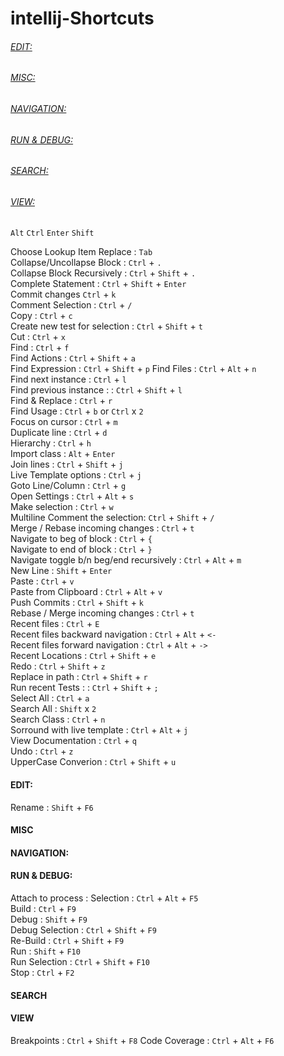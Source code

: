 # intellij-Shortcuts
###### [EDIT:](https://github.com/mnp014/intellij-Shortcuts/blob/master/README.md#edit-1)
###### [MISC:](https://github.com/mnp014/intellij-Shortcuts/blob/master/README.md#misc-1)
###### [NAVIGATION:](https://github.com/mnp014/intellij-Shortcuts/blob/master/README.md#navigation-1)
###### [RUN & DEBUG:](https://github.com/mnp014/intellij-Shortcuts/blob/master/README.md#run--debug-1)
###### [SEARCH:](https://github.com/mnp014/intellij-Shortcuts/blob/master/README.md#search-1)
###### [VIEW:](https://github.com/mnp014/intellij-Shortcuts/blob/master/README.md#view-1)


`Alt`
`Ctrl` 
`Enter`
`Shift`

Choose Lookup Item Replace : `Tab`  
Collapse/Uncollapse Block : `Ctrl` + `.`    
Collapse Block Recursively : `Ctrl` + `Shift` + `.`  
Complete Statement : `Ctrl` + `Shift` + `Enter`    
Commit changes `Ctrl` + `k`   
Comment Selection : `Ctrl` + `/`    
Copy : `Ctrl` + `c`   
Create new test for selection : `Ctrl` + `Shift` + `t`  
Cut : `Ctrl` + `x`   
Find : `Ctrl` + `f`   
Find Actions : `Ctrl` + `Shift` + `a`  
Find Expression : `Ctrl` + `Shift` + `p` 
Find Files : `Ctrl` + `Alt` + `n`  
Find next instance : `Ctrl` + `l`   
Find previous instance :  : `Ctrl` + `Shift` + `l`  
Find & Replace : `Ctrl` + `r`   
Find Usage : `Ctrl` + `b` or  `Ctrl` x `2`      
Focus on cursor : `Ctrl` + `m`  
Duplicate line : `Ctrl` + `d`  
Hierarchy : `Ctrl` + `h`  
Import class : `Alt` + `Enter`  
Join lines : `Ctrl` + `Shift` + `j`  
Live Template options : `Ctrl` + `j`  
Goto Line/Column : `Ctrl` + `g`  
Open Settings : `Ctrl` + `Alt` + `s`   
Make selection : `Ctrl` + `w`  
Multiline Comment the selection: `Ctrl` + `Shift` + `/`  
Merge / Rebase incoming changes : `Ctrl` + `t`    
Navigate to beg of block : `Ctrl` + `{`   
Navigate to end of block : `Ctrl` + `}`   
Navigate toggle b/n beg/end recursively :  `Ctrl` + `Alt` + `m`  
New Line : `Shift` + `Enter`   
Paste : `Ctrl` + `v`  
Paste from Clipboard : `Ctrl` + `Alt` + `v`  
Push Commits : `Ctrl` + `Shift` + `k`  
Rebase / Merge incoming changes : `Ctrl` + `t`    
Recent files : `Ctrl` + `E`    
Recent files backward navigation : `Ctrl` + `Alt` + `<-`    
Recent files forward navigation : `Ctrl` + `Alt` + `->`  
Recent Locations : `Ctrl` + `Shift` + `e`  
Redo :  `Ctrl` + `Shift` + `z`  
Replace in path : `Ctrl` + `Shift` + `r`  
Run recent Tests :  : `Ctrl` + `Shift` + `;`  
Select All : `Ctrl` + `a`  
Search All : `Shift` x `2`  
Search Class : `Ctrl` + `n`     
Sorround with live template : `Ctrl` + `Alt` +  `j`    
View Documentation : `Ctrl` + `q`    
Undo : `Ctrl` + `z`  
UpperCase Converion : `Ctrl` + `Shift` + `u`  


#### EDIT:
Rename : `Shift` + `F6`  
#### MISC

#### NAVIGATION:

#### RUN & DEBUG:
Attach to process : Selection : `Ctrl` + `Alt` + `F5`  
Build : `Ctrl` + `F9`  
Debug : `Shift` + `F9`   
Debug Selection : `Ctrl` + `Shift` + `F9`  
Re-Build : `Ctrl` + `Shift` + `F9`  
Run : `Shift` + `F10`  
Run Selection : `Ctrl` + `Shift` + `F10`  
Stop : `Ctrl` + `F2`  

#### SEARCH

#### VIEW
Breakpoints : `Ctrl` + `Shift` + `F8`
Code Coverage :  `Ctrl` + `Alt` + `F6`  
